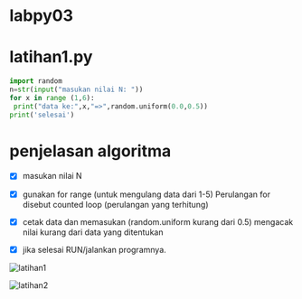 # labpy03
# **latihan1.py**
```python
import random
n=str(input("masukan nilai N: "))
for x in range (1,6):
 print("data ke:",x,"=>",random.uniform(0.0,0.5))
print('selesai')
```
# **penjelasan algoritma**

- [x] masukan nilai N 

- [x] gunakan for range (untuk mengulang data dari 1-5) Perulangan for disebut counted loop (perulangan yang terhitung)

- [x] cetak data dan memasukan (random.uniform kurang dari 0.5) mengacak nilai kurang dari data yang ditentukan

- [x] jika selesai RUN/jalankan programnya.

![latihan1](https://user-images.githubusercontent.com/46735379/53026589-0ccafd80-3418-11e9-8f6c-7d2e72f69b05.jpg)

![latihan2](https://user-images.githubusercontent.com/46735379/53026689-3b48d880-3418-11e9-8d90-6c3cf7e00ad2.jpg)
